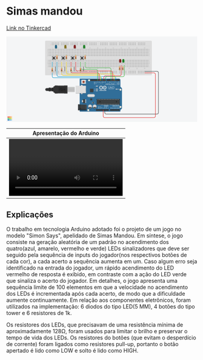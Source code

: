# Simas mandou

[Link no Tinkercad](https://www.tinkercad.com/things/1qlNUX4usa7?sharecode=HuhpSKOAGvLiwhh5h8rThmYeWDtbYWvxx7T4EVyVJeo)


![](TinkerCad.png)

| Apresentação do Arduino |
| --- |
| <video src="https://user-images.githubusercontent.com/52839749/179527939-c2d2ede8-3dbf-4e9b-895d-d80d98d2e676.mp4" style="max-width: 730px;"></video> |
## Explicações
O trabalho em tecnologia Arduino adotado foi o projeto de um jogo no modelo "Simon Says", apelidado de Simas Mandou. Em síntese, o jogo consiste na geração aleatória de um padrão no acendimento dos quatro(azul, amarelo, vermelho e verde) LEDs sinalizadores que deve ser seguido pela sequência de inputs do jogador(nos respectivos botões de cada cor), a cada acerto a sequência aumenta em um. Caso algum erro seja identificado na entrada do jogador, um rápido acendimento do LED vermelho de resposta é exibido, em contraste com a ação do LED verde que sinaliza o acerto do jogador. Em detalhes, o jogo apresenta uma sequência limite de 100 elementos em que a velocidade no acendimento dos LEDs é incrementada após cada acerto, de modo que a dificuldade aumente continuamente. Em relação aos componentes eletrônicos, foram utilizados na implementação: 6 diodos do tipo LED(5 MM), 4 botões do tipo tower e 6 resistores de 1k.

Os resistores dos LEDs, que precisavam de uma resistência mínima de aproximadamente 128Ω, foram usados para limitar o brilho e preservar o tempo de vida dos LEDs. Os resistores do botões (que evitam o desperdício de corrente) foram ligados como resistores pull-up, portanto o botão apertado é lido como LOW e solto é lido como HIGH. 

